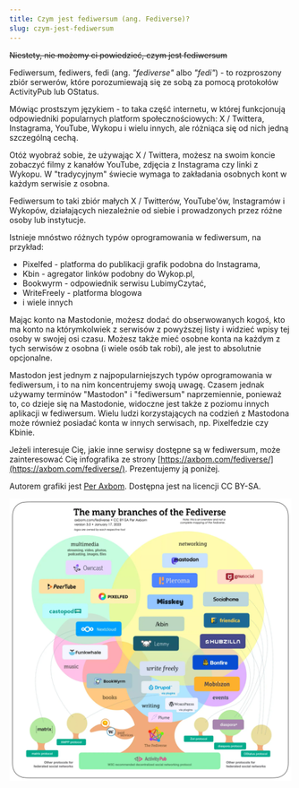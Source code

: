 ```yaml
---
title: Czym jest fediwersum (ang. Fediverse)?
slug: czym-jest-fediwersum
---
```


~~Niestety, nie możemy ci powiedzieć, czym jest fediwersum~~

Fediwersum, fediwers, fedi (ang. _"fediverse"_ albo _"fedi"_) - to rozproszony zbiór serwerów, które porozumiewają się ze sobą za pomocą protokołów ActivityPub lub OStatus.

Mówiąc prostszym językiem - to taka część internetu, w której funkcjonują odpowiedniki popularnych platform społecznościowych: X / Twittera, Instagrama, YouTube, Wykopu i wielu innych, ale różniąca się od nich jedną szczególną cechą.

Otóż wyobraź sobie, że używając X / Twittera, możesz na swoim koncie zobaczyć filmy z kanałów YouTube, zdjęcia z Instagrama czy linki z Wykopu. W "tradycyjnym" świecie wymaga to zakładania osobnych kont w każdym serwisie z osobna.

Fediwersum to taki zbiór małych X / Twitterów, YouTube'ów, Instagramów i Wykopów, działających niezależnie od siebie i prowadzonych przez różne osoby lub instytucje.

Istnieje mnóstwo różnych typów oprogramowania w fediwersum, na przykład:

- Pixelfed - platforma do publikacji grafik podobna do Instagrama,
- Kbin - agregator linków podobny do Wykop.pl,
- Bookwyrm - odpowiednik serwisu LubimyCzytać,
- WriteFreely - platforma blogowa
- i wiele innych

Mając konto na Mastodonie, możesz dodać do obserwowanych kogoś, kto ma konto na którymkolwiek z serwisów z powyższej listy i widzieć wpisy tej osoby w swojej osi czasu. Możesz także mieć osobne konta na każdym z tych serwisów z osobna (i wiele osób tak robi), ale jest to absolutnie opcjonalne.

Mastodon jest jednym z najpopularniejszych typów oprogramowania w fediwersum, i to na nim koncentrujemy swoją uwagę. Czasem jednak używamy terminów "Mastodon" i "fediwersum" naprzemiennie, ponieważ to, co dzieje się na Mastodonie, widoczne jest także z poziomu innych aplikacji w fediwersum. Wielu ludzi korzystających na codzień z Mastodona może również posiadać konta w innych serwisach, np. Pixelfedzie czy Kbinie.

Jeżeli interesuje Cię, jakie inne serwisy dostępne są w fediwersum, może zainteresować Cię infografika ze strony [https://axbom.com/fediverse/](https://axbom.com/fediverse/). Prezentujemy ją poniżej.

Autorem grafiki jest [Per Axbom](https://axbom.com/fediverse/). Dostępna jest na licencji CC BY-SA.

![Grafika prezentująca różne serwisy fediwersum pogrupowane według przeznaczenia](https://raw.githubusercontent.com/lwojcik/Mastodon-Poradnik/main/assets/images/fediverse-branches-axbom-30-CC-BY-SA.webp)
